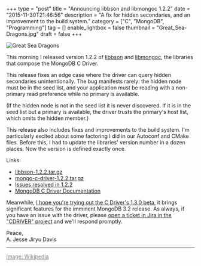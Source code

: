 +++
type = "post"
title = "Announcing libbson and libmongoc 1.2.2"
date = "2015-11-30T21:46:56"
description = "A fix for hidden secondaries, and an improvement to the build system."
category = ["C", "MongoDB", "Programming"]
tag = []
enable_lightbox = false
thumbnail = "Great_Sea-Dragons.jpg"
draft = false
+++

<p><img style="display:block; margin-left:auto; margin-right:auto;" src="Great_Sea-Dragons.jpg" alt="Great Sea Dragons" title="Great Sea Dragons" /></p>
<p>This morning I released version 1.2.2 of <a href="http://mongoc.org/libbson/current/">libbson</a> and <a href="http://mongoc.org/libmongoc/current/">libmongoc</a>, the libraries that compose the MongoDB C Driver.</p>
<p>This release fixes an edge case where the driver can query hidden secondaries unintentionally. The bug manifests rarely: the hidden node must be in the seed list, and your application must be reading with a non-primary read preference while no primary is available.</p>
<p>(If the hidden node is not in the seed list it is never discovered. If it is in the seed list but a primary is available, the driver trusts the primary's host list, which omits the hidden member.)</p>
<p>This release also includes fixes and improvements to the build system. I'm particularly excited about some factoring I did in our Autoconf and CMake files. Before this, I had to update the libraries' version number in a dozen places. Now the version is defined exactly once.</p>
<p>Links:</p>
<ul>
<li><a href="https://github.com/mongodb/libbson/releases/download/1.2.2/libbson-1.2.2.tar.gz">libbson-1.2.2.tar.gz</a></li>
<li><a href="https://github.com/mongodb/mongo-c-driver/releases/download/1.2.2/mongo-c-driver-1.2.2.tar.gz">mongo-c-driver-1.2.2.tar.gz</a></li>
<li><a href="https://jira.mongodb.org/issues/?jql=fixVersion%20%3D%201.2.2%20AND%20project%20%3D%20CDRIVER">Issues resolved in 1.2.2</a></li>
<li><a href="http://mongoc.org">MongoDB C Driver Documentation</a></li>
</ul>
<p>Meanwhile, <a href="/announcing-libbson-and-libmongoc-1-3-0-beta0/">I hope you're trying out the C Driver's 1.3.0 beta</a>, it brings significant features for the imminent MongoDB 3.2 release. As always, if you have an issue with the driver, please <a href="https://jira.mongodb.org/browse/CDRIVER">open a ticket in Jira in the "CDRIVER" project</a> and we'll respond promptly.</p>
<p>Peace,<br />
A. Jesse Jiryu Davis</p>
<hr />
<p><a href="https://en.wikipedia.org/wiki/Plesiosauria"><span style="color:gray">Image: Wikipedia</span></a></p>
